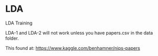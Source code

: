 # LDA
LDA Training

LDA-1 and LDA-2 will not work unless you have papers.csv in the data folder.

This found at: https://www.kaggle.com/benhamner/nips-papers

